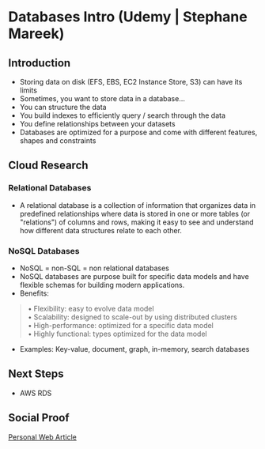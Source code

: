 
# Databases Intro (Udemy | Stephane Mareek)

## Introduction
- Storing data on disk (EFS, EBS, EC2 Instance Store, S3) can have its limits
- Sometimes, you want to store data in a database…
- You can structure the data
- You build indexes to efficiently query / search through the data
- You define relationships between your datasets
- Databases are optimized for a purpose and come with different
features, shapes and constraints

## Cloud Research

### Relational Databases
- A relational database is a collection of information that organizes data in predefined relationships where data is stored in one or more tables (or "relations") of columns and rows, making it easy to see and understand how different data structures relate to each other.

### NoSQL Databases
- NoSQL = non-SQL = non relational databases
- NoSQL databases are purpose built for specific data models and have
flexible schemas for building modern applications.
- Benefits:
>• Flexibility: easy to evolve data model
<br>• Scalability: designed to scale-out by using distributed clusters
<br>• High-performance: optimized for a specific data model
<br>• Highly functional: types optimized for the data model
- Examples: Key-value, document, graph, in-memory, search databases

## Next Steps

- AWS RDS

## Social Proof

[Personal Web Article](https://afifurrohman-id.github.io/article/100DaysOfCloud/cloud.html)
